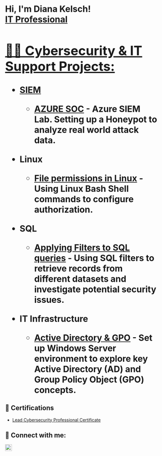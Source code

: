 <h1>Hi, I'm Diana Kelsch! <br/> <a href="https://www.linkedin.com/in/diana-kelsch-26224610b/">IT Professional</a>  <a href="https://www.linkedin.com/in/diana-kelsch-26224610b/ ">

<h2>👨‍💻 Cybersecurity & IT Support Projects:</h2>

- <b>SIEM</b>
  - [AZURE SOC](https://github.com/dianaktech/AZURE-SOC-Lab)  <b>- Azure SIEM Lab. Setting up a Honeypot to analyze real world attack data.</b>

- <b>Linux</b>
 
   - [File permissions in Linux](https://github.com/dianaktech/Linux-Bash-Shell-)  <b>-  Using Linux Bash Shell commands to configure authorization.</b>

 - <b>SQL</b>
 
   - [Applying Filters to SQL queries](https://github.com/dianaktech/SQL-Queries)  <b>- Using SQL filters to retrieve records from different datasets and investigate potential security issues.</b>
 
 - <b>IT Infrastructure</b>
 
   - [Active Directory & GPO](https://github.com/dianaktech/Active-Directory-Lab)  <b>- Set up Windows Server environment to explore key Active Directory (AD) and Group Policy Object (GPO) concepts.</b>





 

<h2>📜 Certifications</h2>

- [Lead Cybersecurity Professional Certificate](https://www.linkedin.com/in/diana-kelsch-26224610b/overlay/1635535687813/single-media-viewer/?profileId=ACoAABufNeoBAHJu3KOlyweKwRIsg7CxFQSR3BQ)


<h2> 🤳 Connect with me:</h2>

[<img align="left" alt="Diana Kelsch | LinkedIn" width="22px" src="https://upload.wikimedia.org/wikipedia/commons/8/81/LinkedIn_icon.svg" />][linkedin]

[linkedin]: https://www.linkedin.com/in/diana-kelsch-26224610b/ 

<!--
**joshmadakor1/joshmadakor1** is a ✨ _special_ ✨ repository because its `README.md` (this file) appears on your GitHub profile.

Here are some ideas to get you started:

- 🔭 I’m currently working on ...
- 🌱 I’m currently learning ...
- 👯 I’m looking to collaborate on ...
- 🤔 I’m looking for help with ...
- 💬 Ask me about ...
- 📫 How to reach me: ...
- 😄 Pronouns: ...
- ⚡ Fun fact: ...
-->
